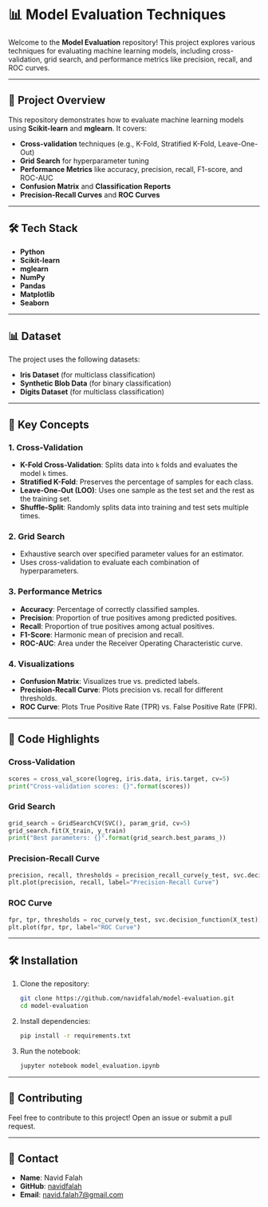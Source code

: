 # 📊 Model Evaluation Techniques

Welcome to the **Model Evaluation** repository! This project explores various techniques for evaluating machine learning models, including cross-validation, grid search, and performance metrics like precision, recall, and ROC curves.

---

## 📂 **Project Overview**

This repository demonstrates how to evaluate machine learning models using **Scikit-learn** and **mglearn**. It covers:

- **Cross-validation** techniques (e.g., K-Fold, Stratified K-Fold, Leave-One-Out)
- **Grid Search** for hyperparameter tuning
- **Performance Metrics** like accuracy, precision, recall, F1-score, and ROC-AUC
- **Confusion Matrix** and **Classification Reports**
- **Precision-Recall Curves** and **ROC Curves**

---

## 🛠️ **Tech Stack**

- **Python**
- **Scikit-learn**
- **mglearn**
- **NumPy**
- **Pandas**
- **Matplotlib**
- **Seaborn**

---

## 📊 **Dataset**

The project uses the following datasets:
- **Iris Dataset** (for multiclass classification)
- **Synthetic Blob Data** (for binary classification)
- **Digits Dataset** (for multiclass classification)

---

## 🧠 **Key Concepts**

### 1. **Cross-Validation**
- **K-Fold Cross-Validation**: Splits data into `k` folds and evaluates the model `k` times.
- **Stratified K-Fold**: Preserves the percentage of samples for each class.
- **Leave-One-Out (LOO)**: Uses one sample as the test set and the rest as the training set.
- **Shuffle-Split**: Randomly splits data into training and test sets multiple times.

### 2. **Grid Search**
- Exhaustive search over specified parameter values for an estimator.
- Uses cross-validation to evaluate each combination of hyperparameters.

### 3. **Performance Metrics**
- **Accuracy**: Percentage of correctly classified samples.
- **Precision**: Proportion of true positives among predicted positives.
- **Recall**: Proportion of true positives among actual positives.
- **F1-Score**: Harmonic mean of precision and recall.
- **ROC-AUC**: Area under the Receiver Operating Characteristic curve.

### 4. **Visualizations**
- **Confusion Matrix**: Visualizes true vs. predicted labels.
- **Precision-Recall Curve**: Plots precision vs. recall for different thresholds.
- **ROC Curve**: Plots True Positive Rate (TPR) vs. False Positive Rate (FPR).

---

## 🚀 **Code Highlights**

### Cross-Validation
```python
scores = cross_val_score(logreg, iris.data, iris.target, cv=5)
print("Cross-validation scores: {}".format(scores))
```

### Grid Search
```python
grid_search = GridSearchCV(SVC(), param_grid, cv=5)
grid_search.fit(X_train, y_train)
print("Best parameters: {}".format(grid_search.best_params_))
```

### Precision-Recall Curve
```python
precision, recall, thresholds = precision_recall_curve(y_test, svc.decision_function(X_test))
plt.plot(precision, recall, label="Precision-Recall Curve")
```

### ROC Curve
```python
fpr, tpr, thresholds = roc_curve(y_test, svc.decision_function(X_test))
plt.plot(fpr, tpr, label="ROC Curve")
```

---

## 🛠️ **Installation**

1. Clone the repository:
   ```bash
   git clone https://github.com/navidfalah/model-evaluation.git
   cd model-evaluation
   ```

2. Install dependencies:
   ```bash
   pip install -r requirements.txt
   ```

3. Run the notebook:
   ```bash
   jupyter notebook model_evaluation.ipynb
   ```

---

## 🤝 **Contributing**

Feel free to contribute to this project! Open an issue or submit a pull request.

---

## 📧 **Contact**

- **Name**: Navid Falah
- **GitHub**: [navidfalah](https://github.com/navidfalah)
- **Email**: navid.falah7@gmail.com
